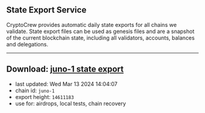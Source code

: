 ## State Export Service
CryptoCrew provides automatic daily state exports for all chains we validate. State export files can be used as genesis files and are a snapshot of the current blockchain state, including all validators, accounts, balances and delegations.

---
**Download: [juno-1 state export](https://dl-eu2.ccvalidators.com/SERVICE/juno/juno-1_export_14611183.json)**
---

- last updated: Wed Mar 13 2024 14:04:07
- chain id: `juno-1`
- export height: `14611183`
- use for: airdrops, local tests, chain recovery
